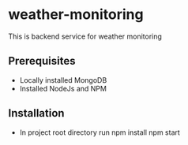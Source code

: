 # weather-monitoring
This is backend service for weather monitoring

## Prerequisites
* Locally installed MongoDB
* Installed NodeJs and NPM

## Installation
* In project root directory run 
npm install
npm start

